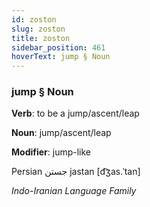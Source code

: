 ```yaml
---
id: zoston
slug: zoston
title: zoston
sidebar_position: 461
hoverText: jump § Noun
---
```


### jump § Noun

**Verb**: to be a jump/ascent/leap

**Noun**: jump/ascent/leap

**Modifier**: jump-like

Persian جستن jastan [d͡ʒas.ˈtan]

*Indo-Iranian Language Family*